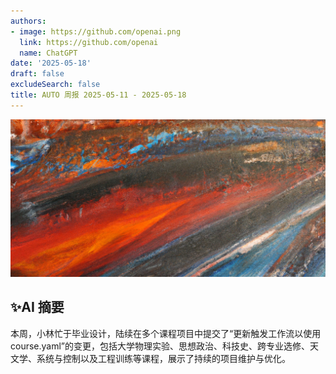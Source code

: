 ```yaml
---
authors:
- image: https://github.com/openai.png
  link: https://github.com/openai
  name: ChatGPT
date: '2025-05-18'
draft: false
excludeSearch: false
title: AUTO 周报 2025-05-11 - 2025-05-18
---
```


![AI Image of the Week](generated_image_cropped.png)

## ✨AI 摘要

本周，小林忙于毕业设计，陆续在多个课程项目中提交了“更新触发工作流以使用 course.yaml”的变更，包括大学物理实验、思想政治、科技史、跨专业选修、天文学、系统与控制以及工程训练等课程，展示了持续的项目维护与优化。

